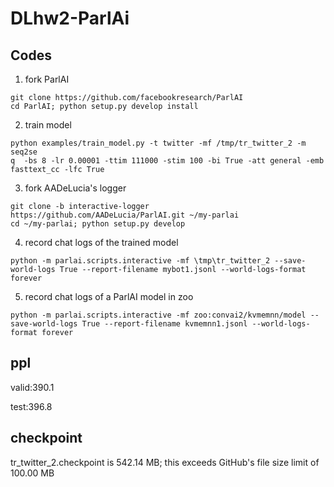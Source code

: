 # DLhw2-ParlAi
## Codes
1. fork ParlAI
```
git clone https://github.com/facebookresearch/ParlAI
cd ParlAI; python setup.py develop install
```
2. train model
```
python examples/train_model.py -t twitter -mf /tmp/tr_twitter_2 -m seq2se
q  -bs 8 -lr 0.00001 -ttim 111000 -stim 100 -bi True -att general -emb fasttext_cc -lfc True
```
3. fork AADeLucia's logger
```
git clone -b interactive-logger https://github.com/AADeLucia/ParlAI.git ~/my-parlai
cd ~/my-parlai; python setup.py develop
```
4. record chat logs of the trained model
```
python -m parlai.scripts.interactive -mf \tmp\tr_twitter_2 --save-world-logs True --report-filename mybot1.jsonl --world-logs-format forever
```
5. record chat logs of a ParlAI model in zoo
```
python -m parlai.scripts.interactive -mf zoo:convai2/kvmemnn/model --save-world-logs True --report-filename kvmemnn1.jsonl --world-logs-format forever

```
## ppl
valid:390.1

test:396.8

## checkpoint
tr_twitter_2.checkpoint is 542.14 MB; this exceeds GitHub's file size limit of 100.00 MB
